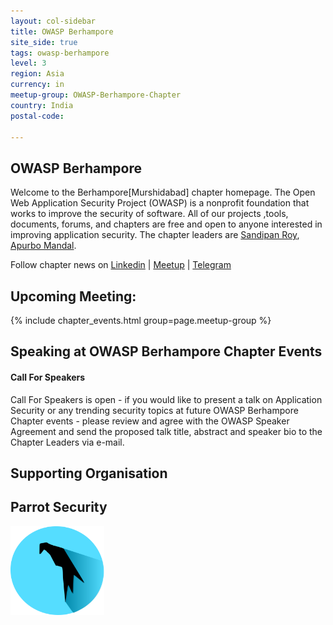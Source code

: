 ```yaml
---
layout: col-sidebar
title: OWASP Berhampore
site_side: true
tags: owasp-berhampore
level: 3
region: Asia
currency: in
meetup-group: OWASP-Berhampore-Chapter
country: India
postal-code: 

---
```




OWASP Berhampore
----------
Welcome to the Berhampore[Murshidabad] chapter homepage. The Open Web Application Security Project (OWASP) is a nonprofit foundation that works to improve the security of software. All of our projects ,tools, documents, forums, and chapters are free and open to anyone interested in improving application security. The chapter leaders are <a href="mailto:sandipan.roy@owasp.org">Sandipan Roy</a>, <a href="mailto:apurbo.mandal@owasp.org">Apurbo Mandal</a>. 


Follow chapter news on [Linkedin](https://www.linkedin.com/groups/) \| [Meetup](https://www.meetup.com/) \| [Telegram](https://t.me/OWASP_Berhampore)

## Upcoming Meeting:

{% include chapter_events.html group=page.meetup-group %}

Speaking at OWASP Berhampore Chapter Events
-------------------------------------

#### Call For Speakers

Call For Speakers is open - if you would like to present a talk on Application Security or any trending security topics at future OWASP Berhampore Chapter events - please review and agree with the OWASP Speaker Agreement and send the proposed talk title, abstract and speaker bio to the Chapter Leaders via e-mail.

Supporting Organisation
-----------------------
## Parrot Security
<a href="https://www.parrotsec.org/">
  <img src="assets/images/506px-Parrot_Logo.png" alt="Parrot Security" width="150">
</a>

